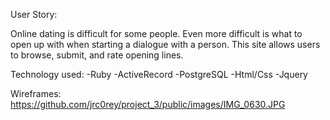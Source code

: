 User Story:

Online dating is difficult for some people. Even more difficult is what to 
open up with when starting a dialogue with a person. This site allows users
to browse, submit, and rate opening lines.

Technology used:
-Ruby
-ActiveRecord
-PostgreSQL
-Html/Css
-Jquery

Wireframes:
https://github.com/jrc0rey/project_3/public/images/IMG_0630.JPG
